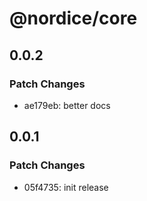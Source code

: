 # @nordice/core

## 0.0.2

### Patch Changes

- ae179eb: better docs

## 0.0.1

### Patch Changes

- 05f4735: init release
